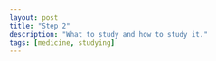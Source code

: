 ```yaml
---
layout: post
title: "Step 2"
description: "What to study and how to study it."
tags: [medicine, studying]
---
```

